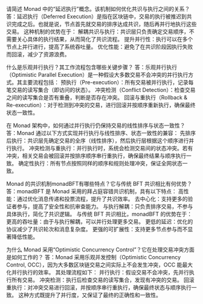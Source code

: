请简述 Monad 中的“延迟执行”概念。该机制如何优化共识与执行之间的关系？
答：延迟执行（Deferred Execution）是指在区块链中，交易的执行被推迟到共识完成之后。也就是说，节点首先就交易的排序达成共识，随后再并行地执行这些交易。
这种机制的优势在于：
解耦共识与执行：共识层只负责确定交易顺序，不需要关心具体的执行结果，从而简化了共识流程。
提升并行性：执行可以在多个节点上并行进行，提高了系统吞吐量。
优化性能：避免了在共识阶段因执行失败而回滚，减少了资源浪费。


什么是乐观并行执行？其工作流程包含哪些关键步骤？
答：乐观并行执行（Optimistic Parallel Execution）是一种假设大多数交易不会冲突的并行执行方式。其主要流程包括：
预执行（Pre-execution）：所有交易被并行执行，记录每笔交易的读写集合（即访问的状态）。
冲突检测（Conflict Detection）：检查交易之间的读写集合是否有重叠，判断是否存在冲突。
回滚与重执行（Rollback & Re-execution）：对于检测到冲突的交易，进行回滚并按顺序重新执行，确保最终状态一致性。

在 Monad 架构中，如何通过并行执行仍保持交易的线性排序与状态一致性？
答：Monad 通过以下方式实现并行执行与线性排序、状态一致性的兼容：
先排序后执行：共识层先确定交易的全序（线性排序），然后执行层根据这个顺序进行并行执行。
冲突检测与重执行：并行执行时，系统会检测交易间的状态冲突。若有冲突，相关交易会被回滚并按排序顺序串行重执行，确保最终结果与顺序执行一致。
确定性执行：所有节点按照同样的顺序和规则处理冲突，保证全网状态一致。

Monad 的共识机制monadBFT有哪些特点？它与传统 BFT 共识相比有何优势？
答：monadBFT 是 Monad 采用的拜占庭容错共识机制，具有以下特点：
高性能：通过优化消息传递和投票流程，提升了共识效率。
去中心化：支持更多的验证者参与，提高了安全性和抗审查能力。
与执行解耦：只负责排序交易，不参与具体执行，简化了共识逻辑。
与传统 BFT 共识相比，monadBFT 的优势在于：
更高的吞吐量：由于与执行解耦，可以并行处理更多交易。
更低的延迟：优化的协议减少了共识轮次和消息复杂度。
更强的可扩展性：支持更多节点参与而不显著降低性能。

为什么 Monad 采用“Optimistic Concurrency Control”？它在处理交易冲突方面是如何工作的？
答：Monad 采用乐观并发控制（Optimistic Concurrency Control, OCC），因为大多数区块链交易之间实际上不会发生冲突，OCC 能最大化并行执行的效率。
其处理流程如下：
并行执行：假设交易不会冲突，先并行执行所有交易。
冲突检测：执行后检查交易的读写集合，发现有冲突的交易。
回滚重执行：对冲突交易进行回滚，并按顺序串行重执行，确保最终状态与顺序执行一致。
这种方式既提升了并行度，又保证了最终的正确性和一致性。
